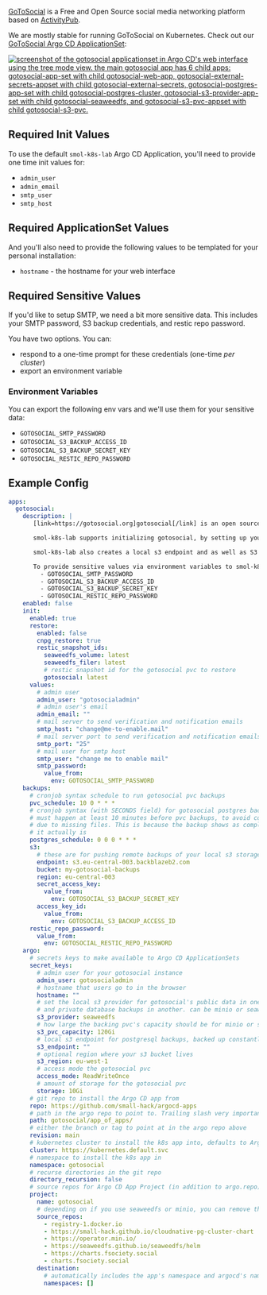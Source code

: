 [GoToSocial](https://gotosocial.org/) is a Free and Open Source social media networking platform based on [ActivityPub](https://www.w3.org/TR/activitypub/).

We are mostly stable for running GoToSocial on Kubernetes. Check out our [GoToSocial Argo CD ApplicationSet](https://github.com/small-hack/argocd-apps/tree/main/gotosocial/small-hack):

<a href="../../assets/images/screenshots/gotosocial_screenshot.png">
<img src="../../assets/images/screenshots/gotosocial_screenshot.png" alt="screenshot of the gotosocial applicationset in Argo CD's web interface using the tree mode view. the main gotosocial app has 6 child apps: gotosocial-app-set with child gotosocial-web-app, gotosocial-external-secrets-appset with child gotosocial-external-secrets, gotosocial-postgres-app-set with child gotosocial-postgres-cluster, gotosocial-s3-provider-app-set with child gotosocial-seaweedfs, and gotosocial-s3-pvc-appset with child gotosocial-s3-pvc.">
</a>

## Required Init Values

To use the default `smol-k8s-lab` Argo CD Application, you'll need to provide one time init values for:

- `admin_user`
- `admin_email`
- `smtp_user`
- `smtp_host`

## Required ApplicationSet Values

And you'll also need to provide the following values to be templated for your personal installation:

- `hostname` - the hostname for your web interface

## Required Sensitive Values

If you'd like to setup SMTP, we need a bit more sensitive data. This includes your SMTP password, S3 backup credentials, and restic repo password.

You have two options. You can:

- respond to a one-time prompt for these credentials (one-time _per cluster_)
- export an environment variable

### Environment Variables

You can export the following env vars and we'll use them for your sensitive data:

- `GOTOSOCIAL_SMTP_PASSWORD`
- `GOTOSOCIAL_S3_BACKUP_ACCESS_ID`
- `GOTOSOCIAL_S3_BACKUP_SECRET_KEY`
- `GOTOSOCIAL_RESTIC_REPO_PASSWORD`

## Example Config

```yaml
apps:
  gotosocial:
    description: |
       [link=https://gotosocial.org]gotosocial[/link] is an open source self hosted social media network.

       smol-k8s-lab supports initializing gotosocial, by setting up your hostname, SMTP credentials, postgresql credentials, OIDC Credentials, and an admin user credentials. We pass all credentials as Secrets in the namespace and optionally save them to Bitwarden.

       smol-k8s-lab also creates a local s3 endpoint and as well as S3 bucket and credentials if you enable set gotosocial.argo.secret_keys.s3_provider to "minio" or "seaweedfs". Both seaweedfs and minio require you to specify a remote s3 endpoint, bucket, region, and accessID/secretKey so that we can make sure you have remote backups.

       To provide sensitive values via environment variables to smol-k8s-lab use:
         - GOTOSOCIAL_SMTP_PASSWORD
         - GOTOSOCIAL_S3_BACKUP_ACCESS_ID
         - GOTOSOCIAL_S3_BACKUP_SECRET_KEY
         - GOTOSOCIAL_RESTIC_REPO_PASSWORD
    enabled: false
    init:
      enabled: true
      restore:
        enabled: false
        cnpg_restore: true
        restic_snapshot_ids:
          seaweedfs_volume: latest
          seaweedfs_filer: latest
          # restic snapshot id for the gotosocial pvc to restore
          gotosocial: latest
      values:
        # admin user
        admin_user: "gotosocialadmin"
        # admin user's email
        admin_email: ""
        # mail server to send verification and notification emails
        smtp_host: "change@me-to-enable.mail"
        # mail server port to send verification and notification emails
        smtp_port: "25"
        # mail user for smtp host
        smtp_user: "change me to enable mail"
        smtp_password:
          value_from:
            env: GOTOSOCIAL_SMTP_PASSWORD
    backups:
      # cronjob syntax schedule to run gotosocial pvc backups
      pvc_schedule: 10 0 * * *
      # cronjob syntax (with SECONDS field) for gotosocial postgres backups
      # must happen at least 10 minutes before pvc backups, to avoid corruption
      # due to missing files. This is because the backup shows as completed before
      # it actually is
      postgres_schedule: 0 0 0 * * *
      s3:
        # these are for pushing remote backups of your local s3 storage, for speed and cost optimization
        endpoint: s3.eu-central-003.backblazeb2.com
        bucket: my-gotosocial-backups
        region: eu-central-003
        secret_access_key:
          value_from:
            env: GOTOSOCIAL_S3_BACKUP_SECRET_KEY
        access_key_id:
          value_from:
            env: GOTOSOCIAL_S3_BACKUP_ACCESS_ID
      restic_repo_password:
        value_from:
          env: GOTOSOCIAL_RESTIC_REPO_PASSWORD
    argo:
      # secrets keys to make available to Argo CD ApplicationSets
      secret_keys:
        # admin user for your gotosocial instance
        admin_user: gotosocialadmin
        # hostname that users go to in the browser
        hostname: ""
        # set the local s3 provider for gotosocial's public data in one bucket
        # and private database backups in another. can be minio or seaweedfs
        s3_provider: seaweedfs
        # how large the backing pvc's capacity should be for minio or seaweedfs
        s3_pvc_capacity: 120Gi
        # local s3 endpoint for postgresql backups, backed up constantly
        s3_endpoint: ""
        # optional region where your s3 bucket lives
        s3_region: eu-west-1
        # access mode the gotosocial pvc
        access_mode: ReadWriteOnce
        # amount of storage for the gotosocial pvc
        storage: 10Gi
      # git repo to install the Argo CD app from
      repo: https://github.com/small-hack/argocd-apps
      # path in the argo repo to point to. Trailing slash very important!
      path: gotosocial/app_of_apps/
      # either the branch or tag to point at in the argo repo above
      revision: main
      # kubernetes cluster to install the k8s app into, defaults to Argo CD default
      cluster: https://kubernetes.default.svc
      # namespace to install the k8s app in
      namespace: gotosocial
      # recurse directories in the git repo
      directory_recursion: false
      # source repos for Argo CD App Project (in addition to argo.repo)
      project:
        name: gotosocial
        # depending on if you use seaweedfs or minio, you can remove the other source repo
        source_repos:
          - registry-1.docker.io
          - https://small-hack.github.io/cloudnative-pg-cluster-chart
          - https://operator.min.io/
          - https://seaweedfs.github.io/seaweedfs/helm
          - https://charts.fsociety.social
          - charts.fsociety.social
        destination:
          # automatically includes the app's namespace and argocd's namespace
          namespaces: []
```
